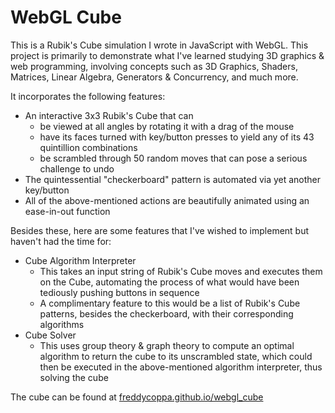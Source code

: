 # WebGL Cube
This is a Rubik's Cube simulation I wrote in JavaScript with WebGL.
This project is primarily to demonstrate what I've learned studying 3D graphics & web programming,
involving concepts such as 3D Graphics, Shaders, Matrices, Linear Algebra, Generators & Concurrency, and much more.

It incorporates the following features:
- An interactive 3x3 Rubik's Cube that can
  - be viewed at all angles by rotating it with a drag of the mouse
  - have its faces turned with key/button presses to yield any of its 43 quintillion combinations
  - be scrambled through 50 random moves that can pose a serious challenge to undo
- The quintessential "checkerboard" pattern is automated via yet another key/button
- All of the above-mentioned actions are beautifully animated using an ease-in-out function

Besides these, here are some features that I've wished to implement but haven't had the time for:
- Cube Algorithm Interpreter
  - This takes an input string of Rubik's Cube moves and executes them on the Cube, automating the process of what would have been tediously pushing buttons in sequence
  - A complimentary feature to this would be a list of Rubik's Cube patterns, besides the checkerboard, with their corresponding algorithms
- Cube Solver
  - This uses group theory & graph theory to compute an optimal algorithm to return the cube to its unscrambled state, which could then be executed in the above-mentioned algorithm interpreter, thus solving the cube

The cube can be found at [freddycoppa.github.io/webgl_cube](https://freddycoppa.github.io/webgl_cube/)

